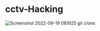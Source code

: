 # cctv-Hacking
 
![Screenshot 2022-09-19 081925](https://user-images.githubusercontent.com/88341460/191053358-6852e3ed-dcf1-4891-922a-c6e28ec5a9ab.jpg)
  git clone 
